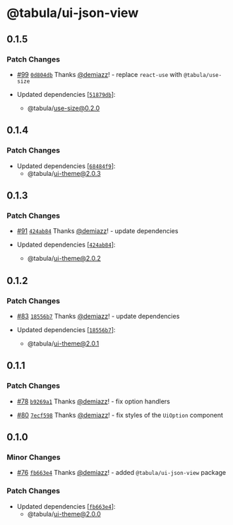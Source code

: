 # @tabula/ui-json-view

## 0.1.5

### Patch Changes

- [#99](https://github.com/ReTable/ui-kit/pull/99) [`0d804db`](https://github.com/ReTable/ui-kit/commit/0d804db87cb8b0fbfca420623e22f2700f0c8dab) Thanks [@demiazz](https://github.com/demiazz)! - replace `react-use` with `@tabula/use-size`

- Updated dependencies [[`51879db`](https://github.com/ReTable/ui-kit/commit/51879dbf0d61110b113070fa480f731040dbe3ad)]:
  - @tabula/use-size@0.2.0

## 0.1.4

### Patch Changes

- Updated dependencies [[`68484f9`](https://github.com/ReTable/ui-kit/commit/68484f98a65b1ed5f860a785222bdda301f24d2b)]:
  - @tabula/ui-theme@2.0.3

## 0.1.3

### Patch Changes

- [#91](https://github.com/ReTable/ui-kit/pull/91) [`424ab84`](https://github.com/ReTable/ui-kit/commit/424ab84dd1b0f8461ce13c2ed33fccd02b648cbd) Thanks [@demiazz](https://github.com/demiazz)! - update dependencies

- Updated dependencies [[`424ab84`](https://github.com/ReTable/ui-kit/commit/424ab84dd1b0f8461ce13c2ed33fccd02b648cbd)]:
  - @tabula/ui-theme@2.0.2

## 0.1.2

### Patch Changes

- [#83](https://github.com/ReTable/ui-kit/pull/83) [`18556b7`](https://github.com/ReTable/ui-kit/commit/18556b75a6283aeab1b5643b6b6743b6576840ae) Thanks [@demiazz](https://github.com/demiazz)! - update dependencies

- Updated dependencies [[`18556b7`](https://github.com/ReTable/ui-kit/commit/18556b75a6283aeab1b5643b6b6743b6576840ae)]:
  - @tabula/ui-theme@2.0.1

## 0.1.1

### Patch Changes

- [#78](https://github.com/ReTable/ui-kit/pull/78) [`b9269a1`](https://github.com/ReTable/ui-kit/commit/b9269a119074a1e079b8d71890cbf8790cd4f7db) Thanks [@demiazz](https://github.com/demiazz)! - fix option handlers

- [#80](https://github.com/ReTable/ui-kit/pull/80) [`7ecf598`](https://github.com/ReTable/ui-kit/commit/7ecf598228d66ad515fda8092fd4681f427a1d43) Thanks [@demiazz](https://github.com/demiazz)! - fix styles of the `UiOption` component

## 0.1.0

### Minor Changes

- [#76](https://github.com/ReTable/ui-kit/pull/76) [`fb663e4`](https://github.com/ReTable/ui-kit/commit/fb663e4546fdb1a23df04bc02174c1b611ae33f9) Thanks [@demiazz](https://github.com/demiazz)! - added `@tabula/ui-json-view` package

### Patch Changes

- Updated dependencies [[`fb663e4`](https://github.com/ReTable/ui-kit/commit/fb663e4546fdb1a23df04bc02174c1b611ae33f9)]:
  - @tabula/ui-theme@2.0.0
